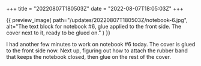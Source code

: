 +++
title = "20220807T180503Z"
date  = "2022-08-07T18:05:03Z"
+++

{{
    preview_image(
        path="/updates/20220807T180503Z/notebook-6.jpg",
        alt="The text block for notebook #6, glue applied to the front side. The cover next to it, ready to be glued on."
    )
}}

I had another few minutes to work on notebook #6 today. The cover is glued to the front side now. Next up, figuring out how to attach the rubber band that keeps the notebook closed, then glue on the rest of the cover.
